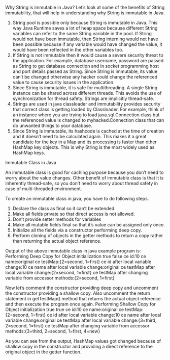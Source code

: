 Why String is immutable in Java?
Let’s look at some of the benefits of String immutability, that will help in understanding why String is immutable in Java.

1. String pool is possible only because String is immutable in Java. This way Java Runtime saves a lot of heap space because different String variables can refer to the same String variable in the pool. If String would not have  been immutable, then String interning would not have been possible because if any variable would have changed the value, it would have been reflected in the other variables too.
2. If String is not immutable then it would cause a severe security threat to the application. For example, database username, password are passed as String to get database connection and in socket programming host and port details passed as String. Since String is immutable, its value can’t be changed otherwise any hacker could change the referenced value to cause security issues in the application.
3. Since String is immutable, it is safe for multithreading. A single String instance can be shared across different threads. This avoids the use of synchronization for thread safety. Strings are implicitly thread-safe.
4. Strings are used in java classloader and immutability provides security that correct class is getting loaded by Classloader. For example, think of an instance where you are trying to load java.sql.Connection class but the referenced value is changed to myhacked.Connection class that can do unwanted things to your database.
5. Since String is immutable, its hashcode is cached at the time of creation and it doesn’t need to be calculated again. This makes it a great candidate for the key in a Map and its processing is faster than other HashMap key objects. This is why String is the most widely used as HashMap keys.


Immutable Class in Java

An immutable class is good for caching purpose because you don’t need to worry about the value changes. Other benefit of immutable class is that it is inherently thread-safe, so you don’t need to worry about thread safety in case of multi-threaded environment.

To create an immutable class in java, you have to do following steps.
1. Declare the class as final so it can’t be extended.
2. Make all fields private so that direct access is not allowed.
3. Don’t provide setter methods for variables
4. Make all mutable fields final so that it’s value can be assigned only once.
5. Initialize all the fields via a constructor performing deep copy.
6. Perform cloning of objects in the getter methods to return a copy rather than returning the actual object reference.

Output of the above immutable class in java example program is:
Performing Deep Copy for Object initialization
true
false
ce id:10
ce name:original
ce testMap:{2=second, 1=first}
ce id after local variable change:10
ce name after local variable change:original
ce testMap after local variable change:{2=second, 1=first}
ce testMap after changing variable from accessor methods:{2=second, 1=first}


Now let’s comment the constructor providing deep copy and uncomment the constructor providing a shallow copy. Also uncomment the return statement in getTestMap() method that returns the actual object reference and then execute the program once again.
Performing Shallow Copy for Object initialization
true
true
ce id:10
ce name:original
ce testMap:{2=second, 1=first}
ce id after local variable change:10
ce name after local variable change:original
ce testMap after local variable change:{3=third, 2=second, 1=first}
ce testMap after changing variable from accessor methods:{3=third, 2=second, 1=first, 4=new}

As you can see from the output, HashMap values got changed because of shallow copy in the constructor and providing a direct reference to the original object in the getter function.
